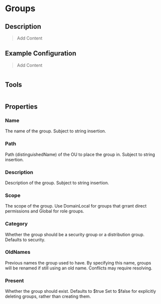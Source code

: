 # Groups

## Description

> Add Content

## Example Configuration

> Add Content

```json

```

## Tools

```powershell

```

## Properties

### Name

The name of the group.
Subject to string insertion.

### Path

Path (distinguishedName) of the OU to place the group in.
Subject to string insertion.

### Description

Description of the group.
Subject to string insertion.

### Scope

The scope of the group.
Use DomainLocal for groups that grrant direct permissions and Global for role groups.

### Category

Whether the group should be a security group or a distribution group.
Defaults to security.

### OldNames

Previous names the group used to have.
By specifying this name, groups will be renamed if still using an old name.
Conflicts may require resolving.

### Present

Whether the group should exist.
Defaults to $true
Set to $false for explicitly deleting groups, rather than creating them.
